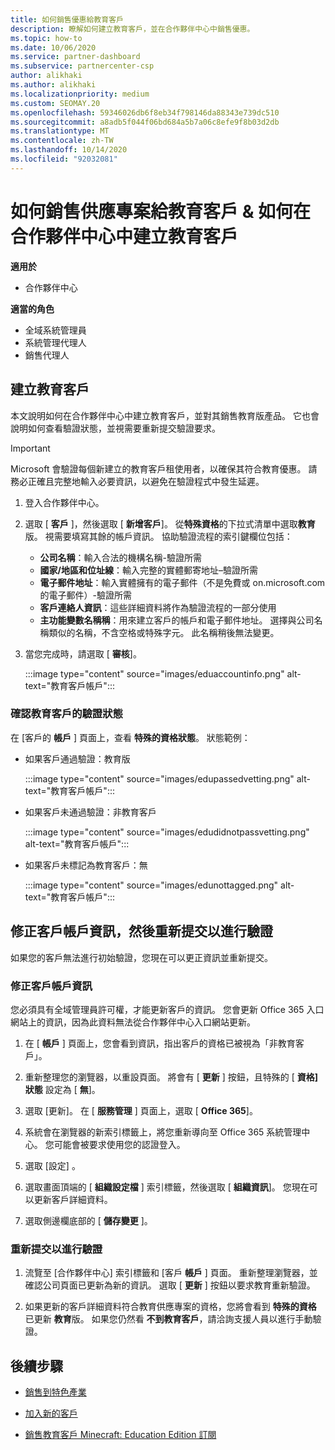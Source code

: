 ```yaml
---
title: 如何銷售優惠給教育客戶
description: 瞭解如何建立教育客戶，並在合作夥伴中心中銷售優惠。
ms.topic: how-to
ms.date: 10/06/2020
ms.service: partner-dashboard
ms.subservice: partnercenter-csp
author: alikhaki
ms.author: alikhaki
ms.localizationpriority: medium
ms.custom: SEOMAY.20
ms.openlocfilehash: 59346026db6f8eb34f798146da88343e739dc510
ms.sourcegitcommit: a8adb5f044f06bd684a5b7a06c8efe9f8b03d2db
ms.translationtype: MT
ms.contentlocale: zh-TW
ms.lasthandoff: 10/14/2020
ms.locfileid: "92032081"
---
```

# <a name="how-to-sell-offers-to-education-customers--how-to-create-an-education-customer-in-partner-center"></a>如何銷售供應專案給教育客戶 & 如何在合作夥伴中心中建立教育客戶

**適用於**

- 合作夥伴中心

**適當的角色**

- 全域系統管理員
- 系統管理代理人
- 銷售代理人

## <a name="create-an-education-customer"></a>建立教育客戶

本文說明如何在合作夥伴中心中建立教育客戶，並對其銷售教育版產品。 它也會說明如何查看驗證狀態，並視需要重新提交驗證要求。

> [!IMPORTANT]
> Microsoft 會驗證每個新建立的教育客戶租使用者，以確保其符合教育優惠。  請務必正確且完整地輸入必要資訊，以避免在驗證程式中發生延遲。

1. 登入合作夥伴中心。

2. 選取 [ **客戶** ]，然後選取 [ **新增客戶**]。 從**特殊資格**的下拉式清單中選取**教育**版。  視需要填寫其餘的帳戶資訊。  協助驗證流程的索引鍵欄位包括：

   - **公司名稱**：輸入合法的機構名稱-驗證所需
   - **國家/地區和位址線**：輸入完整的實體郵寄地址–驗證所需
   - **電子郵件地址**：輸入實體擁有的電子郵件（不是免費或 on.microsoft.com 的電子郵件）-驗證所需
   - **客戶連絡人資訊**：這些詳細資料將作為驗證流程的一部分使用
   - **主功能變數名稱稱**：用來建立客戶的帳戶和電子郵件地址。  選擇與公司名稱類似的名稱，不含空格或特殊字元。  此名稱稍後無法變更。

3. 當您完成時，請選取 [ **審核**]。

   :::image type="content" source="images/eduaccountinfo.png" alt-text="教育客戶帳戶":::

### <a name="confirm-your-education-customers-verification-status"></a>確認教育客戶的驗證狀態

在 [客戶的 **帳戶** ] 頁面上，查看 **特殊的資格狀態**。
狀態範例：

- 如果客戶通過驗證：教育版

   :::image type="content" source="images/edupassedvetting.png" alt-text="教育客戶帳戶":::

- 如果客戶未通過驗證：非教育客戶

   :::image type="content" source="images/edudidnotpassvetting.png" alt-text="教育客戶帳戶":::

- 如果客戶未標記為教育客戶：無

   :::image type="content" source="images/edunottagged.png" alt-text="教育客戶帳戶":::

## <a name="correct-the-customer-account-info-and-resubmit-for-verification"></a>修正客戶帳戶資訊，然後重新提交以進行驗證

如果您的客戶無法進行初始驗證，您現在可以更正資訊並重新提交。

### <a name="correct-the-customer-account-information"></a>修正客戶帳戶資訊

您必須具有全域管理員許可權，才能更新客戶的資訊。 您會更新 Office 365 入口網站上的資訊，因為此資料無法從合作夥伴中心入口網站更新。

1. 在 [ **帳戶** ] 頁面上，您會看到資訊，指出客戶的資格已被視為「非教育客戶」。

2. 重新整理您的瀏覽器，以重設頁面。 將會有 [ **更新** ] 按鈕，且特殊的 [ **資格] 狀態** 設定為 [ **無**]。

3. 選取 [更新]。 在 [ **服務管理** ] 頁面上，選取 [ **Office 365**]。

4. 系統會在瀏覽器的新索引標籤上，將您重新導向至 Office 365 系統管理中心。 您可能會被要求使用您的認證登入。

5. 選取 [設定]  。

6. 選取畫面頂端的 [ **組織設定檔** ] 索引標籤，然後選取 [ **組織資訊**]。 您現在可以更新客戶詳細資料。

7. 選取側邊欄底部的 [ **儲存變更** ]。  

### <a name="resubmit-for-verification"></a>重新提交以進行驗證

1. 流覽至 [合作夥伴中心] 索引標籤和 [客戶 **帳戶** ] 頁面。 重新整理瀏覽器，並確認公司頁面已更新為新的資訊。 選取 [ **更新** ] 按鈕以要求教育重新驗證。

2. 如果更新的客戶詳細資料符合教育供應專案的資格，您將會看到 **特殊的資格** 已更新 **教育**版。 如果您仍然看 **不到教育客戶**，請洽詢支援人員以進行手動驗證。

## <a name="next-steps"></a>後續步驟

- [銷售到特色產業](get-special-pricing-for-offers.md)

- [加入新的客戶](add-a-new-customer.md)

- [銷售教育客戶 Minecraft: Education Edition 訂閱](minecraft-subscriptions.md)
